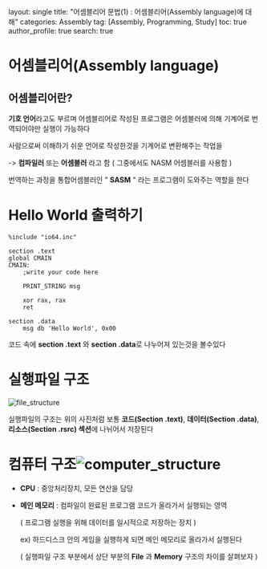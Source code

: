 layout: single
title: "어셈블리어 문법(1) : 어셈블리어(Assembly language)에 대해"
categories: Assembly
tag: [Assembly, Programming, Study]
toc: true
author_profile: true
search: true



# 어셈블리어(Assembly language)

## 어셈블리어란?

**기호 언어**라고도 부르며 어셈블리어로 작성된 프로그램은 어셈블러에 의해 기계어로 번역되어야만 실행이 가능하다



사람으로써 이해하기 쉬운 언어로 작성한것을 기계어로 변환해주는 작업을

-> **컴파일러** 또는 **어셈블러** 라고 함 ( 그중에서도 NASM 어셈블러를 사용함 )

번역하는 과정을 통합어셈블러인 " **SASM** " 라는 프로그램이 도와주는 역할을 한다



# Hello World 출력하기

```assembly
%include "io64.inc"

section .text
global CMAIN
CMAIN:
    ;write your code here
    
    PRINT_STRING msg
    
    xor rax, rax
    ret
    
section .data
    msg db 'Hello World', 0x00
```

코드 속에 **section .text** 와 **section .data**로 나누어져 있는것을 볼수있다



# 실행파일 구조

![file_structure](C:\Users\307대대\Desktop\file_structure.png)

실행파일의 구조는 위의 사진처럼 보통 **코드(Section .text)**, **데이터(Section .data)**, **리소스(Section .rsrc) 섹션**에 나뉘어서 저장된다



# 컴퓨터 구조![computer_structure](C:\Users\307대대\Desktop\computer_structure.png)

- **CPU**  : 중앙처리장치, 모든 연산을 담당

- **메인 메모리** : 컴파일이 완료된 프로그램 코드가 올라가서 실행되는 영역 

  ( 프로그램 실행을 위해 데이터를 일시적으로 저장하는 장치 )

  ex) 하드디스크 안의 게임을 실행하게 되면 메인 메모리로 올라가서 실행된다

  ( 실행파일 구조 부분에서 상단 부분의 **File** 과 **Memory** 구조의 차이를 살펴보자 )

